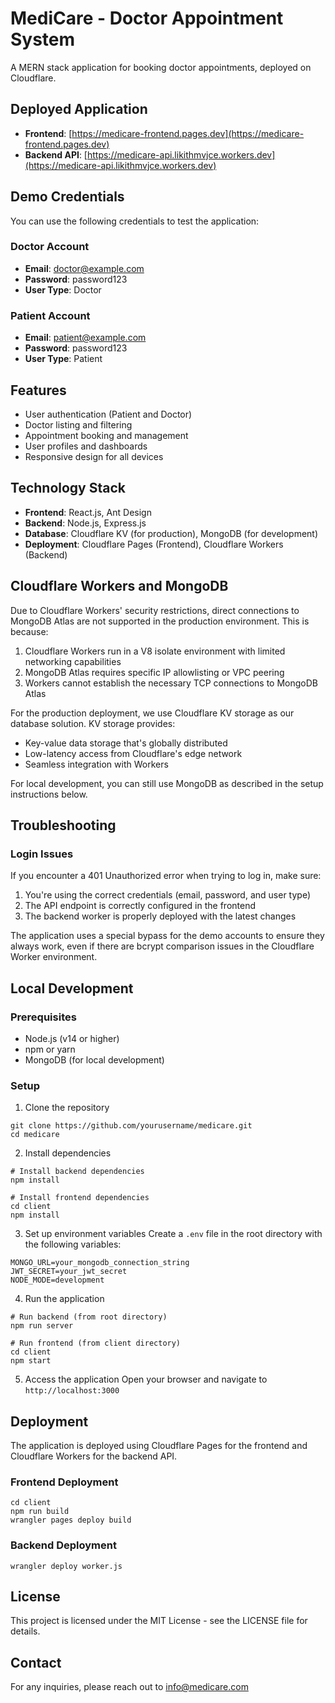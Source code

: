 # MediCare - Doctor Appointment System

A MERN stack application for booking doctor appointments, deployed on Cloudflare.

## Deployed Application

- **Frontend**: [https://medicare-frontend.pages.dev](https://medicare-frontend.pages.dev)
- **Backend API**: [https://medicare-api.likithmvjce.workers.dev](https://medicare-api.likithmvjce.workers.dev)

## Demo Credentials

You can use the following credentials to test the application:

### Doctor Account
- **Email**: doctor@example.com
- **Password**: password123
- **User Type**: Doctor

### Patient Account
- **Email**: patient@example.com
- **Password**: password123
- **User Type**: Patient

## Features

- User authentication (Patient and Doctor)
- Doctor listing and filtering
- Appointment booking and management
- User profiles and dashboards
- Responsive design for all devices

## Technology Stack

- **Frontend**: React.js, Ant Design
- **Backend**: Node.js, Express.js
- **Database**: Cloudflare KV (for production), MongoDB (for development)
- **Deployment**: Cloudflare Pages (Frontend), Cloudflare Workers (Backend)

## Cloudflare Workers and MongoDB

Due to Cloudflare Workers' security restrictions, direct connections to MongoDB Atlas are not supported in the production environment. This is because:

1. Cloudflare Workers run in a V8 isolate environment with limited networking capabilities
2. MongoDB Atlas requires specific IP allowlisting or VPC peering
3. Workers cannot establish the necessary TCP connections to MongoDB Atlas

For the production deployment, we use Cloudflare KV storage as our database solution. KV storage provides:
- Key-value data storage that's globally distributed
- Low-latency access from Cloudflare's edge network
- Seamless integration with Workers

For local development, you can still use MongoDB as described in the setup instructions below.

## Troubleshooting

### Login Issues
If you encounter a 401 Unauthorized error when trying to log in, make sure:
1. You're using the correct credentials (email, password, and user type)
2. The API endpoint is correctly configured in the frontend
3. The backend worker is properly deployed with the latest changes

The application uses a special bypass for the demo accounts to ensure they always work, even if there are bcrypt comparison issues in the Cloudflare Worker environment.

## Local Development

### Prerequisites
- Node.js (v14 or higher)
- npm or yarn
- MongoDB (for local development)

### Setup

1. Clone the repository
```
git clone https://github.com/yourusername/medicare.git
cd medicare
```

2. Install dependencies
```
# Install backend dependencies
npm install

# Install frontend dependencies
cd client
npm install
```

3. Set up environment variables
Create a `.env` file in the root directory with the following variables:
```
MONGO_URL=your_mongodb_connection_string
JWT_SECRET=your_jwt_secret
NODE_MODE=development
```

4. Run the application
```
# Run backend (from root directory)
npm run server

# Run frontend (from client directory)
cd client
npm start
```

5. Access the application
Open your browser and navigate to `http://localhost:3000`

## Deployment

The application is deployed using Cloudflare Pages for the frontend and Cloudflare Workers for the backend API.

### Frontend Deployment
```
cd client
npm run build
wrangler pages deploy build
```

### Backend Deployment
```
wrangler deploy worker.js
```

## License

This project is licensed under the MIT License - see the LICENSE file for details.

## Contact

For any inquiries, please reach out to info@medicare.com
